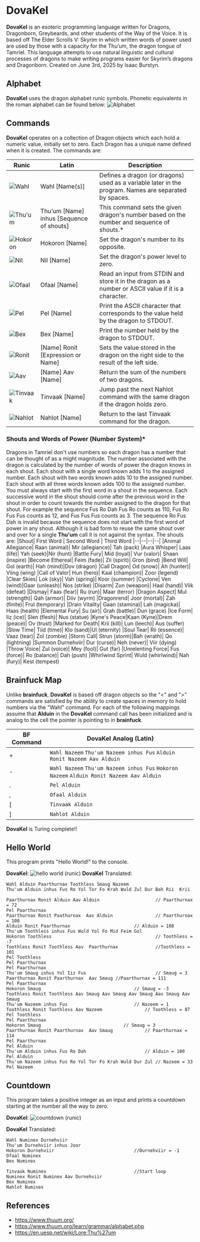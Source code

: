 # DovaKel

**DovaKel** is an esoteric programming language written for Dragons, Dragonborn, Greybeards, and other students of the Way of the Voice. It is based off  The Elder Scrolls V: Skyrim in which written words of power used  are used by those with a capacity for the Thu’um, the dragon tongue of Tamriel. This language attempts to use natural linguistic and cultural processes of dragons to make writing programs easier for Skyrim’s dragons and Dragonborn. Created on June 3rd, 2025 by Isaac Burstyn.


## Alphabet

**DovaKel** uses the dragon alphabet runic symbols. Phonetic equivalents in the roman alphabet can be found below:
![Alphabet](alphabet.jpg)

## Commands

**DovaKel** operates on a collection of Dragon objects which each hold a numeric value, initially set to zero. Each Dragon has a unique name defined when it is created. The commands are:

|Runic	|Latin	|Description
|----------------|-------------------|-----------|
|![Wahl](wahl.png)	|Wahl [Name(s)]|Defines a dragon (or dragons) used as a variable later in the program. Names are separated by spaces.
|![Thu'um](thu'um.png)	|Thu’um [Name] inhus [Sequence of shouts]|This command sets the given dragon's number based on the number and sequence of shouts.*
|![Hokoron](hokoron.png)	|Hokoron [Name]|Set the dragon's number to its opposite.
|![Nil](nil.png)	|Nil [Name]|Set the dragon's power level to zero.
|![Ofaal](ofaal.png)	|Ofaal [Name]|Read an input from STDIN and store it in the dragon as a number or ASCII value if it is a character.
|![Pel](pel.png)	|Pel [Name]| Print the ASCII character  that corresponds to the value held by the dragon to STDOUT.
|![Bex](bex.png)|Bex [Name]|Print the number held by the dragon to STDOUT.
|![Ronit](ronit.png)|[Name] Ronit [Expression or Name]|Sets the value stored in the dragon on the right side to the result of the left side.
|![Aav](aav.png)	|[Name] Aav [Name]|Return the sum of the numbers of two dragons.
|![Tinvaak](tinvaak.png)	|Tinvaak [Name]| Jump past the next Nahlot command with the same dragon if the dragon holds zero.
|![Nahlot](nahlot.png)|Nahlot [Name]    |   Return to the last Tinvaak command for the dragon.     

### Shouts and Words of Power (Number System)*
Dragons in Tamriel don't use numbers so each dragon has a number that can be thought of as a might magnitude. The number associated with the dragon is calculated by the number of words of power the dragon knows in each shout. Each shout with a single word known adds 1 to the assigned number. Each shout with two words known adds 10 to the assigned number. Each shout with all three words known adds 100 to the assigned number. 
You must always start with the first word in a shout in the sequence.  Each successive word in the shout should come after the previous word in the shout in order to count towards the number assigned to the dragon for that shout. For example the sequence Fus Ro Dah Fus Ro counts as 110, Fus Ro Fus Fus counts as 12, and Fus Fus Fus counts as 3. The sequence Ro Fus Dah  is invalid because the sequence does not start with the first word of power in any shout. 
Although it is bad form to reuse the same shout over and over for a single **Thu'um** call it is not against the syntax. The shouts are:
|Shout| First Word | Second Word | Third Word
|--|--|--|--|
|Animal Allegiance| Raan (animal)| Mir (allegiance)| Tah (pack)
|Aura Whisper| Laas (life)| Yah (seek)|Nir (hunt)
|Battle Fury| Mid (loyal)| Vur (valor)| Shaan (inspire)
|Become Ethereal| Feim (fade)| Zii (spirit)| Gron (bind)
|Bend Will| Gol (earth)| Hah (mind)|Dov (dragon)
|Call Dragon| Od (snow)| Ah (hunter)| Viing (wing)
|Call of Valor| Hun (hero)| Kaal (champion)| Zoor (legend)
|Clear Skies| Lok (sky)| Vah (spring)| Koor (summer)
|Cyclone| Ven (wind)|Gaar (unleash)| Nos (strike)
|Disarm| Zun (weapon)| Haal (hand)| Viik (defeat)
|Dismay| Faas (fear)| Ru (run)| Maar (terror)
|Dragon Aspect| Mul (strength)| Qah (armor)| Diiv (wyrm)
|Dragonrend| Joor (mortal)| Zah (finite)| Frul (temporary)
|Drain Vitality| Gaan (stamina)| Lah (magicka)| Haas (health)
|Elemental Fury| Su (air)| Grah (battle)| Dun (grace)
|Ice Form| Iiz (ice)| Slen (flesh)| Nus (statue)
|Kyne's Peace|Kaan (Kyne)|Drem (peace)| Ov (trust)
|Marked for Death| Krii (kill)| Lun (leech)| Aus (suffer)
|Slow Time| Tiid (time)| Klo (sand)|Ul (eternity)
|Soul Tear| Rii (essence)| Vaaz (tear)| Zol (zombie)
|Storm Call| Strun (storm)|Bah (wrath)| Qo (lightning)
|Summon Durnehviir| Dur (curse)| Neh (never)| Viir (dying)
|Throw Voice| Zul (voice)| Mey (fool)| Gut (far)
|Unrelenting Force| Fus (force)| Ro (balance)| Dah (push)
|Whirlwind Sprint| Wuld (whirlwind)| Nah (fury)| Kest (tempest)


## Brainfuck Map

Unlike **brainfuck**, **DovaKel** is based off dragon objects so the "<" and ">" commands are satisfied by the ability to create spaces in memory to hold numbers via the "Wahl" command. For each of the following mappings assume that **Alduin** in the **DovaKel** command call has been initialized and is analog to the cell the pointer is pointing to in **brainfuck**.

|BF Command|DovaKel Analog (Latin) |
|--|--|
| + |`Wahl Nazeem` `Thu'um Nazeem inhus Fus` `Alduin Ronit Nazeem Aav Alduin`
| - | `Wahl Nazeem` `Thu'um Nazeem inhus Fus` `Hokoron Nazeem` `Alduin Ronit Nazeem Aav Alduin`
| . | `Pel Alduin` |
| , | `Ofaal Alduin` |
| [ | `Tinvaak Alduin` |
| ] | `Nahlot Alduin` |

**DovaKel** is Turing complete!!

 ## Hello World
 This program prints "Hello World!" to the console.
 
**DovaKel**:
![hello world (runic)](helloworld.png)
**DovaKel** Translated:

	Wahl Alduin Paarthurnax Toothless Smaug Nazeem​
	Thu'um Alduin inhus Fus Ro Yol Tor Fo Krah Wuld Zul Dur Bah Rii  Krii  ​
	Paarthurnax Ronit Alduin Aav Alduin 					// Paarthurnax = 72​
	Pel Paarthurnax​
	Paarthurnax Ronit Paathurnax  Aav Alduin 				// Paarthurnax = 108​
	Alduin Ronit Paarthurnax           				// Alduin = 108​
	Thu'um Toothless inhus Fus Wuld Yol Fo Mid Feim Gol​
	Hokoron Toothless 										// Toothless = -7​
	Toothless Ronit Toothless Aav  Paarthurnax 				//Toothless = 101​
	Pel Toothless​
	Pel Paarthurnax​
	Pel Paarthurnax​
	Thu'um Smaug inhus Yol Iiz Fus 							// Smaug = 3​
	Paarthurnax Ronit Paarthurnax  Aav Smaug //Paarthurnax = 111​
	Pel Paarthurnax​
	Hokoron Smaug            						// Smaug = -3​
	Toothless Ronit Toothless Aav Smaug Aav Smaug Aav Smaug Aav Smaug Aav Smaug​
	Thu'um Nazeem inhus Fus           				// Nazeem = 1​
	Toothless Ronit Toothless Aav Nazeem   				// Toothless = 87​
	Pel Toothless​
	Pel Paarthurnax​
	Hokoron Smaug              					// Smaug = 3​
	Paarthurnax Ronit Paarthurnax  Aav Smaug   			// Paarthurnax = 114​
	Pel Paarthurnax​
	Pel Alduin​
	Thu'um Alduin inhus Fus Ro Dah        				// Alduin = 100​
	Pel Alduin​
	Thu'um Nazeem inhus Fus Ro Yol Tor Fo Krah Wuld Dur Zul	// Nazeem = 33​
	Pel Nazeem

## Countdown
This program takes a positive integer as an input and prints a countdown starting at the number all the way to zero.

**DovaKel**:
![countdown (runic)](countdown.png)

**DovaKel** Translated:

    Wahl Numinex Durnehviir
    Thu'um Durnehviir inhus Joor
    Hokoron Durnehviir								//Durnehviir = -1
    Ofaal Numinex
    Bex Numinex
    
    Tinvaak Numinex									//Start loop
    Numinex Ronit Numinex Aav Durnehviir
    Bex Numinex
    Nahlot Numinex
    

    


## References
- https://www.thuum.org/
- https://www.thuum.org/learn/grammar/alphabet.php
-  https://en.uesp.net/wiki/Lore:Thu%27um

